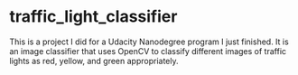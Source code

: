 # traffic_light_classifier

This is a project I did for a Udacity Nanodegree program I just finished. It is an image classifier that uses OpenCV
to classify different images of traffic lights as red, yellow, and green appropriately.
